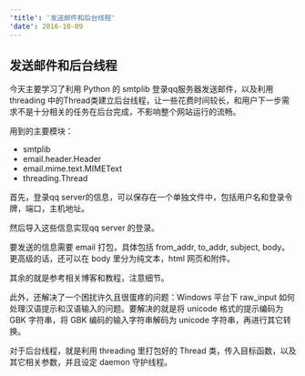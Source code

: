 ```yaml
---
'title': '发送邮件和后台线程'
'date': 2016-10-09
---
```


## 发送邮件和后台线程

今天主要学习了利用 Python 的 smtplib 登录qq服务器发送邮件，以及利用 threading 中的Thread类建立后台线程，让一些花费时间较长，和用户下一步需求不是十分相关的任务在后台完成，不影响整个网站运行的流畅。

用到的主要模块：

- smtplib
- email.header.Header
- email.mime.text.MIMEText
- threading.Thread

首先，登录qq server的信息，可以保存在一个单独文件中，包括用户名和登录令牌，端口，主机地址。

然后导入这些信息实现qq server 的登录。

要发送的信息需要 email 打包，具体包括 from_addr, to_addr, subject, body。更高级的话，还可以在 body 里分为纯文本，html 网页和附件。

其余的就是参考相关博客和教程，注意细节。

此外，还解决了一个困扰许久且很蛋疼的问题：Windows 平台下 raw_input 如何处理汉语提示和汉语输入的问题。要解决的就是将 unicode 格式的提示编码为 GBK 字符串，将 GBK 编码的输入字符串解码为 unicode 字符串，再进行其它转换。

对于后台线程，就是利用 threading 里打包好的 Thread 类，传入目标函数，以及其它相关参数，并且设定 daemon 守护线程。
